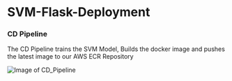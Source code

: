# SVM-Flask-Deployment

### CD Pipeline
The CD Pipeline trains the SVM Model, Builds the docker image and pushes the latest image to our AWS ECR Repository

![Image of CD_Pipeline](https://i.imgur.com/DCdBnG6.png)